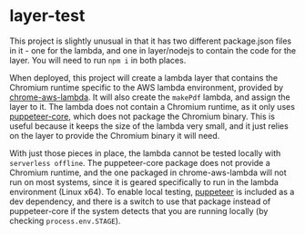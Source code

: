# layer-test
 
This project is slightly unusual in that it has two different package.json files in it - one for the lambda, and one in layer/nodejs to contain the code for the layer. You will need to run `npm i` in both places.

When deployed, this project will create a lambda layer that contains the Chromium runtime specific to the AWS lambda environment, provided by [chrome-aws-lambda](https://www.npmjs.com/package/chrome-aws-lambda). It will also create the `makePdf` lambda, and assign the layer to it. The lambda does not contain a Chromium runtime, as it only uses [puppeteer-core](https://www.npmjs.com/package/puppeteer-core), which does not package the Chromium binary. This is useful because it keeps the size of the lambda very small, and it just relies on the layer to provide the Chromium binary it will need.

With just those pieces in place, the lambda cannot be tested locally with `serverless offline`. The puppeteer-core package does not provide a Chromium runtime, and the one packaged in chrome-aws-lambda will not run on most systems, since it is geared specifically to run in the lambda environment (Linux x64). To enable local testing, [puppeteer](https://www.npmjs.com/package/puppeteer) is included as a dev dependency, and there is a switch to use that package instead of puppeteer-core if the system detects that you are running locally (by checking `process.env.STAGE`).